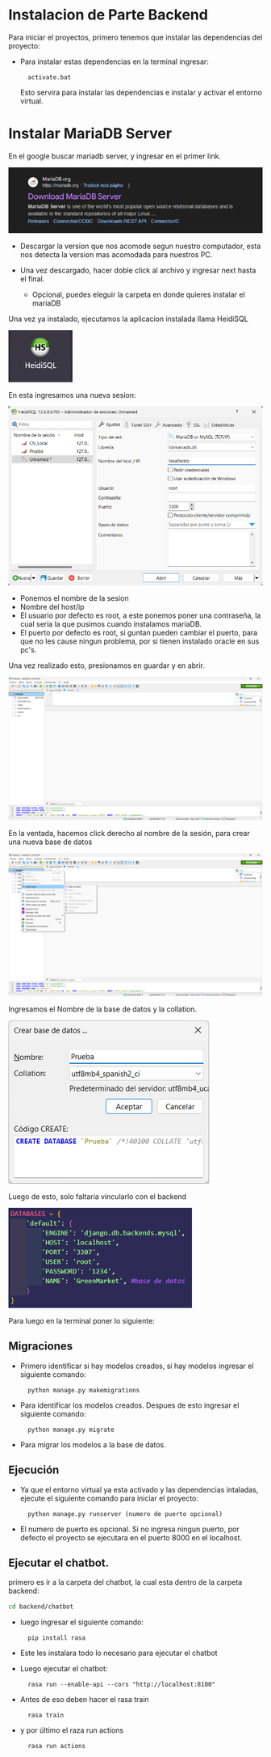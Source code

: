 # Instalacion de Parte Backend
Para iniciar el proyectos, primero tenemos que instalar las dependencias del proyecto:

- Para instalar estas dependencias en la terminal ingresar:

        activate.bat

    Esto servira para instalar las dependencias e instalar y activar el entorno virtual.

# Instalar MariaDB Server
En el google buscar mariadb server, y ingresar en el primer link.

![Ingresar en el link](./img_readme/Captura%20de%20pantalla%202024-09-29%20121459.png)

- Descargar la version que nos acomode segun nuestro computador, esta nos detecta la version mas acomodada para nuestros PC.

- Una vez descargado, hacer doble click al archivo y ingresar next hasta el final.
    - Opcional, puedes eleguir la carpeta en donde quieres instalar el mariaDB

Una vez ya instalado, ejecutamos la aplicacion instalada llama HeidiSQL

![Ingresar en el link](./img_readme/Captura%20de%20pantalla%202024-09-29%20122146.png)

En esta ingresamos una nueva sesion:

![Ingresar en el link](./img_readme/Captura%20de%20pantalla%202024-09-29%20122343.png)

- Ponemos el nombre de la sesion 
- Nombre del host/ip 
- El usuario por defecto es root, a este ponemos poner una contraseña, la cual seria la que pusimos cuando instalamos mariaDB.
- El puerto por defecto es root, si guntan pueden cambiar el puerto, para que no les cause ningun problema, por si tienen instalado oracle en sus pc's.

Una vez realizado esto, presionamos en guardar y en abrir.

![Ingresar en el link](./img_readme/Captura%20de%20pantalla%202024-09-29%20123033.png)

En la ventada, hacemos click derecho al nombre de la sesión, para crear una nueva base de datos

![Ingresar en el link](./img_readme/Captura%20de%20pantalla%202024-09-29%20123142.png)

Ingresamos el Nombre de la base de datos y la collation.

![Ingresar en el link](./img_readme/Captura%20de%20pantalla%202024-09-29%20123208.png)

Luego de esto, solo faltaria vincularlo con el backend

![Ingresar en el link](./img_readme/Captura%20de%20pantalla%202024-09-29%20123356.png)

Para luego en la terminal poner lo siguiente:

## Migraciones
- Primero identificar si hay modelos creados, si hay modelos ingresar el siguiente comando:

        python manage.py makemigrations

- Para identificar los modelos creados. Despues de esto ingresar el siguiente comando:

        python manage.py migrate

- Para migrar los modelos a la base de datos.

## Ejecución
- Ya que el entorno virtual ya esta activado y las dependencias intaladas, ejecute el siguiente comando para iniciar el proyecto:

        python manage.py runserver (numero de puerto opcional)

- El numero de puerto es opcional. Si no ingresa ningun puerto, por defecto el proyecto se ejecutara en el puerto 8000 en el localhost.

## Ejecutar el chatbot.
primero es ir a la carpeta del chatbot, la cual esta dentro de la carpeta backend:

```bash
cd backend/chatbot
```
- luego ingresar el siguiente comando:

        pip install rasa

- Este les instalara todo lo necesario para ejecutar el chatbot

- Luego ejecutar el chatbot:

        rasa run --enable-api --cors "http://localhost:8100"

- Antes de eso deben hacer el rasa train

        rasa train

- y por último el raza run actions

        rasa run actions
